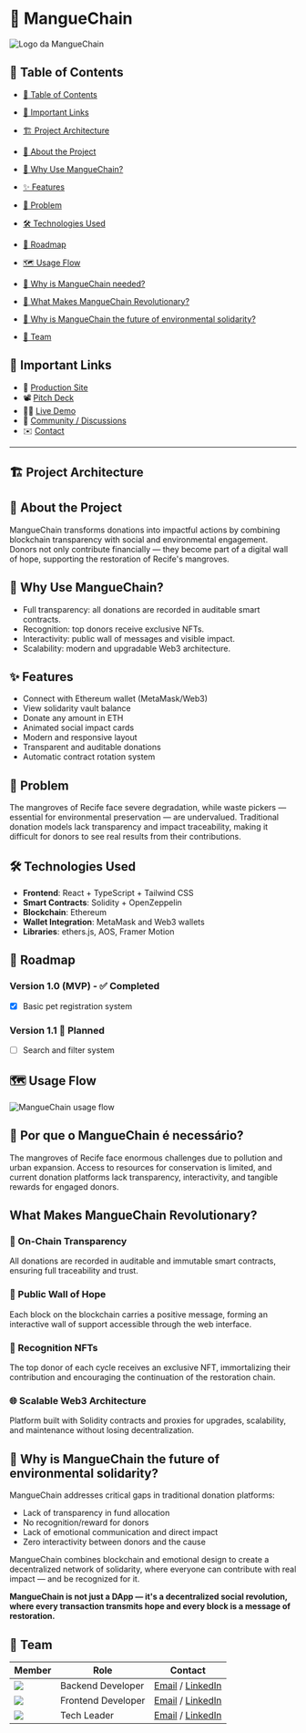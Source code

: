 
# 🦀 MangueChain

![Logo da MangueChain](./public/Crab.png)

## 📑 Table of Contents

- [📑 Table of Contents](#-table-of-contents)
- [🔗 Important Links](#-important-links)
- [🏗️ Project Architecture](#-project-architecture)
- [🎯 About the Project](#-about-the-project)
- [🌟 Why Use MangueChain?](#-why-use-manguechain)
- [✨ Features](#-features)
- [🧩 Problem](#-problem)
- [🛠️ Technologies Used](#-technologies-used)
- [📍 Roadmap](#-roadmap)

- [🗺️ Usage Flow](#-usage-flow)
- [🌱 Why is MangueChain needed?](#-por-que-o-manguechain-é-necessário)
- [🏅 What Makes MangueChain Revolutionary?](#what-makes-manguechain-revolutionary)

- [🚀 Why is MangueChain the future of environmental solidarity?](#-why-is-manguechain-the-future-of-environmental-solidarity)
- [👥 Team](#-team)



## 🔗 Important Links

- 🚀 [Production Site](#) 
- 📽️ [Pitch Deck](#)
- 🧑‍💻 [Live Demo](#)
- 💬 [Community / Discussions](#)
- ✉️ [Contact](mailto:contato.davimoliveira@gmail.com)

---



## 🏗️ Project Architecture

<!-- Describe the general architecture of the project here, if desired. -->



## 🎯 About the Project

MangueChain transforms donations into impactful actions by combining blockchain transparency with social and environmental engagement. Donors not only contribute financially — they become part of a digital wall of hope, supporting the restoration of Recife's mangroves.


## 🌟 Why Use MangueChain?

- Full transparency: all donations are recorded in auditable smart contracts.
- Recognition: top donors receive exclusive NFTs.
- Interactivity: public wall of messages and visible impact.
- Scalability: modern and upgradable Web3 architecture.


## ✨ Features

- Connect with Ethereum wallet (MetaMask/Web3)
- View solidarity vault balance
- Donate any amount in ETH
- Animated social impact cards
- Modern and responsive layout
- Transparent and auditable donations
- Automatic contract rotation system


## 🧩 Problem

The mangroves of Recife face severe degradation, while waste pickers — essential for environmental preservation — are undervalued. Traditional donation models lack transparency and impact traceability, making it difficult for donors to see real results from their contributions.


## 🛠️ Technologies Used

- **Frontend**: React + TypeScript + Tailwind CSS
- **Smart Contracts**: Solidity + OpenZeppelin
- **Blockchain**: Ethereum
- **Wallet Integration**: MetaMask and Web3 wallets
- **Libraries**: ethers.js, AOS, Framer Motion


## 📍 Roadmap

### Version 1.0 (MVP) - ✅ Completed
- [x] Basic pet registration system

### Version 1.1 🎯 Planned
- [ ] Search and filter system


## 🗺️ Usage Flow

![MangueChain usage flow](/public/uml.jpeg)






## 🌱 Por que o MangueChain é necessário?


The mangroves of Recife face enormous challenges due to pollution and urban expansion. Access to resources for conservation is limited, and current donation platforms lack transparency, interactivity, and tangible rewards for engaged donors.

## What Makes MangueChain Revolutionary?

### 🔗 On-Chain Transparency
All donations are recorded in auditable and immutable smart contracts, ensuring full traceability and trust.

### 🧱 Public Wall of Hope
Each block on the blockchain carries a positive message, forming an interactive wall of support accessible through the web interface.

### 🏅 Recognition NFTs
The top donor of each cycle receives an exclusive NFT, immortalizing their contribution and encouraging the continuation of the restoration chain.

### 🌐 Scalable Web3 Architecture
Platform built with Solidity contracts and proxies for upgrades, scalability, and maintenance without losing decentralization.


## 🚀 Why is MangueChain the future of environmental solidarity?

MangueChain addresses critical gaps in traditional donation platforms:

- Lack of transparency in fund allocation
- No recognition/reward for donors
- Lack of emotional communication and direct impact
- Zero interactivity between donors and the cause

MangueChain combines blockchain and emotional design to create a decentralized network of solidarity, where everyone can contribute with real impact — and be recognized for it.

**MangueChain is not just a DApp — it's a decentralized social revolution, where every transaction transmits hope and every block is a message of restoration.**

## 👥 Team

| Member                | Role                | Contact                                                                                 |
|-----------------------|---------------------|----------------------------------------------------------------------------------------|
| ![](./src/assets/img/Davi.png)      | Backend Developer     | [Email](mailto:contato.davimoliveira@gmail.com) / [LinkedIn](https://www.linkedin.com/in/davi-oliveira-36063a357/) |
| ![](./src/assets/img/Alex.png)      | Frontend Developer    | [Email](mailto:lekinhoj@gmail.com) / [LinkedIn](https://www.linkedin.com/in/%C3%A1lex-joubert-5451b215b/)         |
| ![](./src/assets/img/Emiliano.png)  | Tech Leader           | [Email](mailto:Jpemiliano@gmail.com) / [LinkedIn](https://www.linkedin.com/in/jose-emiliano-004a8938/)            |
